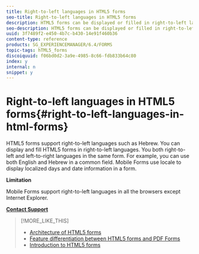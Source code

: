 ```yaml
---
title: Right-to-left languages in HTML5 forms
seo-title: Right-to-left languages in HTML5 forms
description: HTML5 forms can be displayed or filled in right-to-left languages, such as Hebrew.
seo-description: HTML5 forms can be displayed or filled in right-to-left languages, such as Hebrew.
uuid: 3f7489f2-e450-4b7c-b430-14e91f460b36
content-type: reference
products: SG_EXPERIENCEMANAGER/6.4/FORMS
topic-tags: hTML5_forms
discoiquuid: f06bd0d2-3a9e-4985-8c66-fdb833b64c80
index: y
internal: n
snippet: y
---
```


# Right-to-left languages in HTML5 forms{#right-to-left-languages-in-html-forms}

HTML5 forms support right-to-left languages such as Hebrew. You can display and fill HTML5 forms in right-to-left languages. You both right-to-left and left-to-right languages in the same form. For example, you can use both English and Hebrew in a common field. Mobile Forms use locale to display localized days and date information in a form.

**Limitation**

Mobile Forms support right-to-left languages in all the browsers except Internet Explorer.

[**Contact Support**](https://www.adobe.com/account/sign-in.supportportal.html)

>[!MORE_LIKE_THIS]
>
>* [Architecture of HTML5 forms](../../forms/using/html5-forms-architecture.md)
>* [Feature differentiation between HTML5 forms and PDF Forms](../../forms/using/feature-differentiation-html5-forms-pdf-forms.md)
>* [Introduction to HTML5 forms](../../forms/using/introduction.md)
